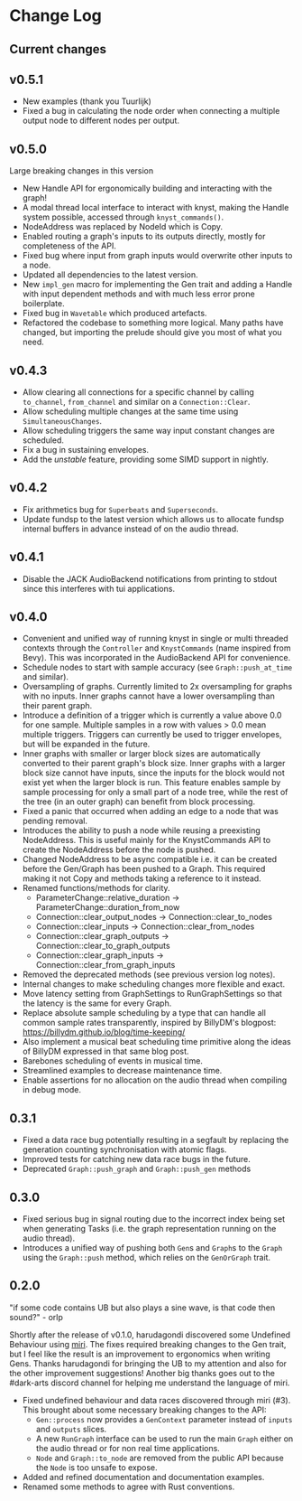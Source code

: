 # Change Log

## Current changes

## v0.5.1

- New examples (thank you Tuurlijk)
- Fixed a bug in calculating the node order when connecting a multiple output node to different nodes per output.

## v0.5.0

Large breaking changes in this version

- New Handle API for ergonomically building and interacting with the graph!
- A modal thread local interface to interact with knyst, making the Handle system possible, accessed through `knyst_commands()`.
- NodeAddress was replaced by NodeId which is Copy.
- Enabled routing a graph's inputs to its outputs directly, mostly for completeness of the API.
- Fixed bug where input from graph inputs would overwrite other inputs to a node.
- Updated all dependencies to the latest version.
- New `impl_gen` macro for implementing the Gen trait and adding a Handle with input dependent methods and with much less error prone boilerplate.
- Fixed bug in `Wavetable` which produced artefacts.
- Refactored the codebase to something more logical. Many paths have changed, but importing the prelude should give you most of what you need.

## v0.4.3

- Allow clearing all connections for a specific channel by calling `to_channel`, `from_channel` and similar on a `Connection::Clear`.
- Allow scheduling multiple changes at the same time using `SimultaneousChanges`.
- Allow scheduling triggers the same way input constant changes are scheduled.
- Fix a bug in sustaining envelopes.
- Add the _unstable_ feature, providing some SIMD support in nightly.

## v0.4.2

- Fix arithmetics bug for `Superbeats` and `Superseconds`.
- Update fundsp to the latest version which allows us to allocate fundsp internal buffers in advance instead of on the audio thread.

## v0.4.1

- Disable the JACK AudioBackend notifications from printing to stdout since this interferes with tui applications.

## v0.4.0

- Convenient and unified way of running knyst in single or multi threaded contexts through the `Controller` and `KnystCommands` (name inspired from Bevy). This was incorporated in the AudioBackend API for convenience.
- Schedule nodes to start with sample accuracy (see `Graph::push_at_time` and similar).
- Oversampling of graphs. Currently limited to 2x oversampling for graphs with no inputs. Inner graphs cannot have a lower oversampling than their parent graph.
- Introduce a definition of a trigger which is currently a value above 0.0 for one sample. Multiple samples in a row with values > 0.0 mean multiple triggers. Triggers can currently be used to trigger envelopes, but will be expanded in the future.
- Inner graphs with smaller or larger block sizes are automatically converted to their parent graph's block size. Inner graphs with a larger block size cannot have inputs, since the inputs for the block would not exist yet when the larger block is run. This feature enables sample by sample processing for only a small part of a node tree, while the rest of the tree (in an outer graph) can benefit from block processing.
- Fixed a panic that occurred when adding an edge to a node that was pending removal.
- Introduces the ability to push a node while reusing a preexisting NodeAddress. This is useful mainly for the KnystCommands API to create the NodeAddress before the node is pushed.
- Changed NodeAddress to be async compatible i.e. it can be created before the Gen/Graph has been pushed to a Graph. This required making it not Copy and methods taking a reference to it instead.
- Renamed functions/methods for clarity.
  - ParameterChange::relative_duration -> ParameterChange::duration_from_now
  - Connection::clear_output_nodes -> Connection::clear_to_nodes
  - Connection::clear_inputs -> Connection::clear_from_nodes
  - Connection::clear_graph_outputs -> Connection::clear_to_graph_outputs
  - Connection::clear_graph_inputs -> Connection::clear_from_graph_inputs
- Removed the deprecated methods (see previous version log notes).
- Internal changes to make scheduling changes more flexible and exact.
- Move latency setting from GraphSettings to RunGraphSettings so that the latency is the same for every Graph.
- Replace absolute sample scheduling by a type that can handle all common sample rates transparently, inspired by BillyDM's blogpost: https://billydm.github.io/blog/time-keeping/
- Also implement a musical beat scheduling time primitive along the ideas of BillyDM expressed in that same blog post.
- Barebones scheduling of events in musical time.
- Streamlined examples to decrease maintenance time.
- Enable assertions for no allocation on the audio thread when compiling in debug mode.

## 0.3.1

- Fixed a data race bug potentially resulting in a segfault by replacing the generation counting synchronisation with atomic flags.
- Improved tests for catching new data race bugs in the future.
- Deprecated `Graph::push_graph` and `Graph::push_gen` methods

## 0.3.0

- Fixed serious bug in signal routing due to the incorrect index being set when generating Tasks (i.e. the graph representation running on the audio thread).
- Introduces a unified way of pushing both `Gen`s and `Graph`s to the `Graph` using the `Graph::push` method, which relies on the `GenOrGraph` trait.

## 0.2.0

"if some code contains UB but also plays a sine wave, is that code then sound?" - orlp

Shortly after the release of v0.1.0, harudagondi discovered some Undefined Behaviour using [miri](https://github.com/rust-lang/miri). The fixes required breaking changes to the Gen trait, but I feel like the result is an improvement to ergonomics when writing Gens. Thanks harudagondi for bringing the UB to my attention and also for the other improvement suggestions! Another big thanks goes out to the #dark-arts discord channel for helping me understand the language of miri.

- Fixed undefined behaviour and data races discovered through miri (#3). This brought about some necessary breaking changes to the API:
  - `Gen::process` now provides a `GenContext` parameter instead of `inputs` and `outputs` slices.
  - A new `RunGraph` interface can be used to run the main `Graph` either on the audio thread or for non real time applications.
  - `Node` and `Graph::to_node` are removed from the public API because the `Node` is too unsafe to expose.
- Added and refined documentation and documentation examples.
- Renamed some methods to agree with Rust conventions.

